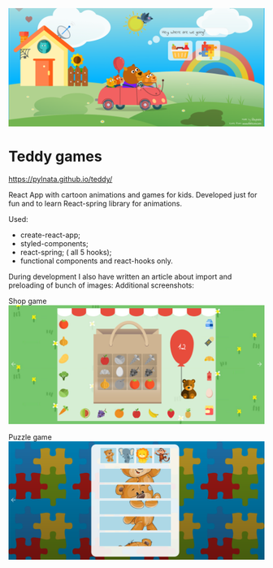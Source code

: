 ![Alt text](screen1.png?raw=true "Intro")

# Teddy games

https://pylnata.github.io/teddy/

React App with cartoon animations and games for kids. 
Developed just for fun and to learn React-spring library for animations.

Used:
* create-react-app;
* styled-components;
* react-spring; ( all 5 hooks);
* functional components and react-hooks only.

During development I also have written an article about import and preloading of bunch of images:
Additional screenshots:

Shop game
![Alt text](screen2.png?raw=true "Shop game")

Puzzle game
![Alt text](screen3.png?raw=true "Puzzle game")

